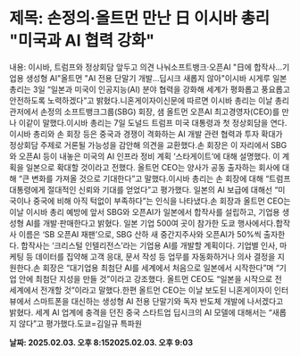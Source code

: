 # **제목: 손정의·올트먼 만난 日 이시바 총리 "미국과 AI 협력 강화"**

  내용: 이시바, 트럼프와 정상회담 앞두고 의견 나눠소프트뱅크·오픈AI "日에 합작사…기업용 생성형 AI"올트먼 "AI 전용 단말기 개발…딥시크 새롭지 않아"이시바 시게루 일본 총리는 3일 “일본과 미국이 인공지능(AI) 분야 협력을 강화해 세계가 평화롭고 풍요롭고 안전하도록 노력하겠다”고 밝혔다.니혼게이자이신문에 따르면 이시바 총리는 이날 총리 관저에서 손정의 소프트뱅크그룹(SBG) 회장, 샘 올트먼 오픈AI 최고경영자(CEO)를 만나 이같이 말했다.이시바 총리는 7일 도널드 트럼프 미국 대통령과 첫 정상회담을 연다. 이시바 총리와 손 회장 등은 중국과 경쟁이 격화하는 AI 개발 관련 협력과 투자 확대가 정상회담 주제로 거론될 가능성을 감안해 의견을 교환했다.손 회장은 이 자리에서 SBG와 오픈AI 등이 내놓은 미국의 AI 인프라 정비 계획 ‘스타게이트’에 대해 설명했다. 이 계획을 일본으로 확대할 것이라고 전했다. 올트먼 CEO는 양사가 공동 출자하는 회사에 대해 “큰 변화를 가져올 것으로 기대한다”고 말했다.이시바 총리는 손 회장에 대해 “트럼프 대통령에게 절대적인 신뢰와 기대를 얻었다”고 평가했다. 일본의 AI 보급에 대해선 “미국이나 중국에 비해 아직 턱없이 부족하다”는 인식을 나타냈다.손 회장과 올트먼 CEO는 이날 이시바 총리 예방에 앞서 SBG와 오픈AI가 일본에서 합작사를 설립하고, 기업용 생성형 AI를 개발·판매한다고 밝혔다. 일본 기업 500여 곳이 참가한 도쿄 행사에서다.합작사 이름은 ‘SB 오픈AI 재팬’으로, SBG 산하 새 중간지주사와 오픈AI가 50%씩 출자한다. 합작사는 ‘크리스털 인텔리전스’라는 기업용 AI를 개발할 계획이다. 기업별 인사, 마케팅 등 데이터를 집약해 고객 응대, 문서 작성 등 업무를 자동화하거나 의사 결정을 지원한다.손 회장은 “대기업용 최첨단 AI를 세계에서 처음으로 일본에서 시작한다”며 “기업 안에 최첨단 지성을 만들 것”이라고 강조했다. 올트먼 CEO도 “일본을 시작으로 전 세계에서 전개할 것”이라고 말했다.한편 올트먼 CEO는 이날 보도된 니혼게이자이 인터뷰에서 스마트폰을 대신하는 생성형 AI 전용 단말기와 독자 반도체 개발에 나서겠다고 밝혔다. 세계 AI 업계에 충격을 던진 중국 스타트업 딥시크의 AI 모델에 대해서는 “새롭지 않다”고 평가했다.도쿄=김일규 특파원

  **날짜: 2025.02.03. 오후 8:152025.02.03. 오후 9:03**